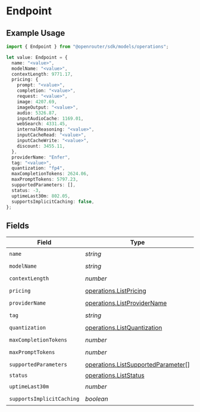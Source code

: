 # Endpoint

## Example Usage

```typescript
import { Endpoint } from "@openrouter/sdk/models/operations";

let value: Endpoint = {
  name: "<value>",
  modelName: "<value>",
  contextLength: 9771.17,
  pricing: {
    prompt: "<value>",
    completion: "<value>",
    request: "<value>",
    image: 4207.69,
    imageOutput: "<value>",
    audio: 5326.87,
    inputAudioCache: 1169.01,
    webSearch: 4331.45,
    internalReasoning: "<value>",
    inputCacheRead: "<value>",
    inputCacheWrite: "<value>",
    discount: 3455.11,
  },
  providerName: "Enfer",
  tag: "<value>",
  quantization: "fp4",
  maxCompletionTokens: 2624.06,
  maxPromptTokens: 5797.23,
  supportedParameters: [],
  status: -3,
  uptimeLast30m: 802.05,
  supportsImplicitCaching: false,
};
```

## Fields

| Field                                                                                    | Type                                                                                     | Required                                                                                 | Description                                                                              |
| ---------------------------------------------------------------------------------------- | ---------------------------------------------------------------------------------------- | ---------------------------------------------------------------------------------------- | ---------------------------------------------------------------------------------------- |
| `name`                                                                                   | *string*                                                                                 | :heavy_check_mark:                                                                       | N/A                                                                                      |
| `modelName`                                                                              | *string*                                                                                 | :heavy_check_mark:                                                                       | N/A                                                                                      |
| `contextLength`                                                                          | *number*                                                                                 | :heavy_check_mark:                                                                       | N/A                                                                                      |
| `pricing`                                                                                | [operations.ListPricing](../../models/operations/listpricing.md)                         | :heavy_check_mark:                                                                       | N/A                                                                                      |
| `providerName`                                                                           | [operations.ListProviderName](../../models/operations/listprovidername.md)               | :heavy_check_mark:                                                                       | N/A                                                                                      |
| `tag`                                                                                    | *string*                                                                                 | :heavy_check_mark:                                                                       | N/A                                                                                      |
| `quantization`                                                                           | [operations.ListQuantization](../../models/operations/listquantization.md)               | :heavy_check_mark:                                                                       | N/A                                                                                      |
| `maxCompletionTokens`                                                                    | *number*                                                                                 | :heavy_check_mark:                                                                       | N/A                                                                                      |
| `maxPromptTokens`                                                                        | *number*                                                                                 | :heavy_check_mark:                                                                       | N/A                                                                                      |
| `supportedParameters`                                                                    | [operations.ListSupportedParameter](../../models/operations/listsupportedparameter.md)[] | :heavy_check_mark:                                                                       | N/A                                                                                      |
| `status`                                                                                 | [operations.ListStatus](../../models/operations/liststatus.md)                           | :heavy_minus_sign:                                                                       | N/A                                                                                      |
| `uptimeLast30m`                                                                          | *number*                                                                                 | :heavy_check_mark:                                                                       | N/A                                                                                      |
| `supportsImplicitCaching`                                                                | *boolean*                                                                                | :heavy_check_mark:                                                                       | N/A                                                                                      |